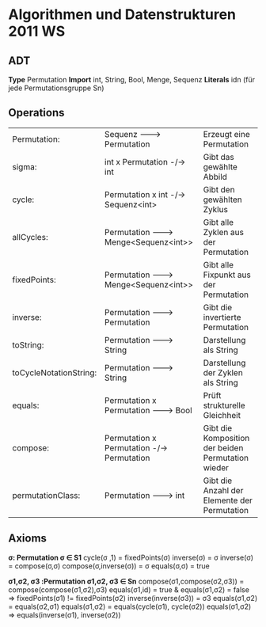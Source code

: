 Algorithmen und Datenstrukturen 2011 WS
=======================================

ADT
---
**Type**    	  	Permutation
**Import**   		int, String, Bool, Menge, Sequenz 
**Literals** 		idn (für jede Permutationsgruppe Sn)
 
Operations
---------
<table><tr>
<td>Permutation:</td>
<td>Sequenz<int> ---> Permutation</td>
<td>Erzeugt eine Permutation</td>
</tr><tr>
<td>sigma:</td>
<td>int x Permutation -/-> int</td>
<td>Gibt das gewählte Abbild</td>
</tr><tr>
<td>cycle:</td>
<td>Permutation x int -/-> Sequenz&lt;int></td>
<td>Gibt den gewählten Zyklus</td>
</tr><tr>
<td>allCycles:</td>
<td>Permutation ---> Menge&lt;Sequenz&lt;int>></td>
<td>Gibt alle Zyklen aus der Permutation</td>
</tr><tr>
<td>fixedPoints:</td>
<td>Permutation ---> Menge&lt;Sequenz&lt;int>></td>
<td>Gibt alle Fixpunkt aus der Permutation</td>
</tr><tr>
<td>inverse:</td>
<td>Permutation ---> Permutation	</td>
<td>Gibt die invertierte Permutation</td>
</tr><tr>
<td>
toString:</td>
<td>Permutation ---> String</td>
<td>Darstellung als String</td>
</tr><tr>
<td>toCycleNotationString:</td>
<td>Permutation ---> String</td>
<td>Darstellung der Zyklen als String</td>
</tr><tr>
<td>equals:</td>
<td>Permutation x Permutation ---> Bool</td>
<td>Prüft strukturelle Gleichheit</td>
</tr><tr>
<td>compose:</td>
<td>Permutation x Permutation -/-> Permutation</td>
<td>Gibt die Komposition der beiden Permutation wieder</td>
</tr><tr>
<td>permutationClass:</td>
<td>Permutation ---> int</td>
<td>Gibt die Anzahl der Elemente der Permutation</td>
</tr></table> 

Axioms
------
**σ: Permutation σ ∈ S1**
cycle(σ ,1) = fixedPoints(σ)
inverse(σ) = σ
inverse(σ) = compose(σ,σ)
compose(σ,inverse(σ)) = σ
equals(σ,σ) = true


**σ1,σ2, σ3 :Permutation σ1,σ2, σ3 ∈ Sn**
compose(σ1,compose(σ2,σ3)) = compose(compose(σ1,σ2),σ3)
equals(σ1,id) = true & equals(σ1,σ2) = false => fixedPoints(σ1) != fixedPoints(σ2)
inverse(inverse(σ3)) = σ3
equals(σ1,σ2) = equals(σ2,σ1)
equals(σ1,σ2) = equals(cycle(σ1), cycle(σ2))
equals(σ1,σ2) => equals(inverse(σ1), inverse(σ2))
